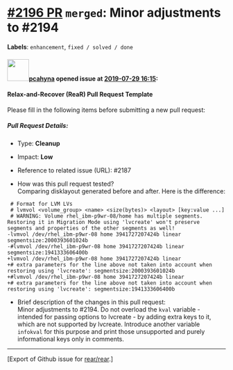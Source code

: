 [\#2196 PR](https://github.com/rear/rear/pull/2196) `merged`: Minor adjustments to \#2194
=========================================================================================

**Labels**: `enhancement`, `fixed / solved / done`

#### <img src="https://avatars.githubusercontent.com/u/26300485?u=9105d243bc9f7ade463a3e52e8dd13fa67837158&v=4" width="50">[pcahyna](https://github.com/pcahyna) opened issue at [2019-07-29 16:15](https://github.com/rear/rear/pull/2196):

#### Relax-and-Recover (ReaR) Pull Request Template

Please fill in the following items before submitting a new pull request:

##### Pull Request Details:

-   Type: **Cleanup**

-   Impact: **Low**

-   Reference to related issue (URL): \#2187

-   How was this pull request tested?  
    Comparing disklayout generated before and after. Here is the
    difference:

<!-- -->

     # Format for LVM LVs
     # lvmvol <volume_group> <name> <size(bytes)> <layout> [key:value ...]
     # WARNING: Volume rhel_ibm-p9wr-08/home has multiple segments. Restoring it in Migration Mode using 'lvcreate' won't preserve segments and properties of the other segments as well!
    -lvmvol /dev/rhel_ibm-p9wr-08 home 3941727207424b linear segmentsize:2000393601024b
    -#lvmvol /dev/rhel_ibm-p9wr-08 home 3941727207424b linear segmentsize:1941333606400b
    +lvmvol /dev/rhel_ibm-p9wr-08 home 3941727207424b linear 
    +# extra parameters for the line above not taken into account when restoring using 'lvcreate': segmentsize:2000393601024b
    +#lvmvol /dev/rhel_ibm-p9wr-08 home 3941727207424b linear 
    +# extra parameters for the line above not taken into account when restoring using 'lvcreate': segmentsize:1941333606400b

-   Brief description of the changes in this pull request:  
    Minor adjustments to \#2194. Do not overload the `kval` variable -
    intended for passing options to lvcreate - by adding extra keys to
    it, which are not supported by lvcreate. Introduce another variable
    `infokval` for this purpose and print those unsupported and purely
    informational keys only in comments.

------------------------------------------------------------------------

\[Export of Github issue for
[rear/rear](https://github.com/rear/rear).\]
